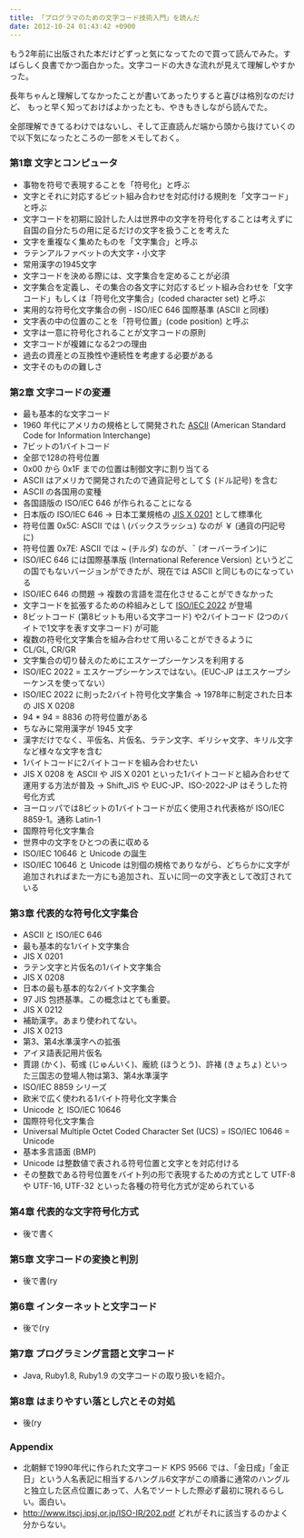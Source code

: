 ```yaml
---
title: 「プログラマのための文字コード技術入門」を読んだ
date: 2012-10-24 01:43:42 +0900
---
```


もう2年前に出版された本だけどずっと気になってたので買って読んでみた。すばらしく良書でかつ面白かった。文字コードの大きな流れが見えて理解しやすかった。

長年ちゃんと理解してなかったことが書いてあったりすると喜びは格別なのだけど、
もっと早く知っておけばよかったとも、やきもきしながら読んでた。

全部理解できてるわけではないし、そして正直読んだ端から頭から抜けていくので以下気になったところの一部をメモしておく。


### 第1章 文字とコンピュータ

* 事物を符号で表現することを「符号化」と呼ぶ
* 文字とそれに対応するビット組み合わせを対応付ける規則を「文字コード」と呼ぶ
* 文字コードを初期に設計した人は世界中の文字を符号化することは考えずに自国の自分たちの用に足るだけの文字を扱うことを考えた
* 文字を重複なく集めたものを「文字集合」と呼ぶ
 * ラテンアルファベットの大文字・小文字
 * 常用漢字の1945文字
* 文字コードを決める際には、文字集合を定めることが必須
* 文字集合を定義し、その集合の各文字に対応するビット組み合わせを「文字コード」もしくは「符号化文字集合」(coded character set) と呼ぶ
 * 実用的な符号化文字集合の例 - ISO/IEC 646 国際基準 (ASCII と同様)
* 文字表の中の位置のことを「符号位置」(code position) と呼ぶ
* 文字は一意に符号化されることが文字コードの原則
* 文字コードが複雑になる2つの理由
 * 過去の資産との互換性や連続性を考慮する必要がある
 * 文字そのものの難しさ

### 第2章 文字コードの変遷

* 最も基本的な文字コード
 * 1960 年代にアメリカの規格として開発された [ASCII](http://ja.wikipedia.org/wiki/ASCII) (American Standard Code for Information Interchange)
 * 7ビットの1バイトコード
 * 全部で128の符号位置
 * 0x00 から 0x1F までの位置は制御文字に割り当てる
 * ASCII はアメリカで開発されたので通貨記号として＄ (ドル記号) を含む
* ASCII の各国用の変種
 * 各国語版の ISO/IEC 646 が作られることになる
 * 日本版の ISO/IEC 646 -> 日本工業規格の [JIS X 0201](http://ja.wikipedia.org/wiki/JIS_X_0201) として標準化
 * 符号位置 0x5C: ASCII では \ (バックスラッシュ) なのが ￥ (通貨の円記号に)
 * 符号位置 0x7E: ASCII では ~ (チルダ) なのが、¯ (オーバーライン)に
 * ISO/IEC 646 には国際基準版 (International Reference Version) というどこの国でもないバージョンができたが、現在では ASCII と同じものになっている
 * ISO/IEC 646 の問題 -> 複数の言語を混在化させることができなかった
* 文字コードを拡張するための枠組みとして [ISO/IEC 2022](http://ja.wikipedia.org/wiki/ISO/IEC_2022) が登場
 * 8ビットコード (第8ビットも用いる文字コード) や2バイトコード (2つのバイトで1文字を表す文字コード) が可能
 * 複数の符号化文字集合を組み合わせて用いることができるように
 * CL/GL, CR/GR
 * 文字集合の切り替えのためにエスケープシーケンスを利用する
 * ISO/IEC 2022 = エスケープシーケンスではない。(EUC-JP はエスケープシーケンスを使ってない）
* ISO/IEC 2022 に則った2バイト符号化文字集合 -> 1978年に制定された日本の JIS X 0208
 * 94 * 94 = 8836 の符号位置がある
 * ちなみに常用漢字が 1945 文字
 * 漢字だけでなく、平仮名、片仮名、ラテン文字、ギリシャ文字、キリル文字など様々な文字を含む
 * 1バイトコードに2バイトコードを組み合わせたい
 * JIS X 0208 を ASCII や JIS X 0201 といった1バイトコードと組み合わせて運用する方法が普及 -> Shift_JIS や EUC-JP、ISO-2022-JP はそうした符号化方式
* ヨーロッパでは8ビットの1バイトコードが広く使用され代表格が ISO/IEC 8859-1。通称 Latin-1
* 国際符号化文字集合
 * 世界中の文字をひとつの表に収める
 * ISO/IEC 10646 と Unicode の誕生
 * ISO/IEC 10646 と Unicode は別個の規格でありながら、どちらかに文字が追加されればまた一方にも追加され、互いに同一の文字表として改訂されている

### 第3章 代表的な符号化文字集合

* ASCII と ISO/IEC 646
 * 最も基本的な1バイト文字集合
* JIS X 0201
 * ラテン文字と片仮名の1バイト文字集合
* JIS X 0208
 * 日本の最も基本的な2バイト文字集合
 * 97 JIS 包摂基準。この概念はとても重要。
* JIS X 0212
 * 補助漢字。あまり使われてない。
* JIS X 0213
 * 第3、第4水準漢字への拡張
 * アイヌ語表記用片仮名
 * 賈詡 (かく)、荀彧 (じゅんいく)、龐統 (ほうとう)、許褚 (きょちょ) といった三国志の登場人物は第3、第4水準漢字
* ISO/IEC 8859 シリーズ
 * 欧米で広く使われる1バイト符号化文字集合
* Unicode と ISO/IEC 10646
 * 国際符号化文字集合
 * Universal Multiple Octet Coded Character Set (UCS) = ISO/IEC 10646 = Unicode
 * 基本多言語面 (BMP)
 * Unicode は整数値で表される符号位置と文字とを対応付ける
 * その整数である符号位置をバイト列の形で表現するための方式として UTF-8 や UTF-16, UTF-32 といった各種の符号化方式が定められている

### 第4章 代表的な文字符号化方式
 * 後で書く

### 第5章 文字コードの変換と判別
 * 後で書(ry

### 第6章 インターネットと文字コード
 * 後で(ry

### 第7章 プログラミング言語と文字コード
 * Java, Ruby1.8, Ruby1.9 の文字コードの取り扱いを紹介。

### 第8章 はまりやすい落とし穴とその対処
 * 後(ry

### Appendix
 * 北朝鮮で1990年代に作られた文字コード KPS 9566 では、「金日成」「金正日」という人名表記に相当するハングル6文字がこの順番に通常のハングルと独立した区点位置にあって、人名でソートした際必ず最初に現れるらしい。面白い。
  * http://www.itscj.ipsj.or.jp/ISO-IR/202.pdf どれがそれに該当するのかよく分からない。

